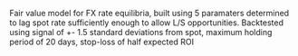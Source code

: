 Fair value model for FX rate equilibria, built using 5 paramaters determined to lag spot rate sufficiently enough to allow L/S opportunities. Backtested using signal of +- 1.5 standard deviations from spot, maximum holding period of 20 days, stop-loss of half expected ROI
